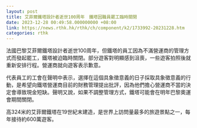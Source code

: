 ```yaml
---
layout: post
title: 艾菲爾鐵塔設計者逝世100周年　鐵塔因職員罷工臨時關閉
date: 2023-12-28 00:49:58.000000000 +08:00
link: https://news.rthk.hk/rthk/ch/component/k2/1733992-20231228.htm
categories: rthk
---
```


法國巴黎艾菲爾鐵塔設計者逝世100周年，但鐵塔的員工因為不滿營運商的管理方式而發起罷工，鐵塔被迫臨時關閉。部分遊客對明顯感到沮喪，一些遊客拍照後就重新安排行程。營運商就向遊客表示歉意。

代表員工的工會在聲明中表示，選擇在這個具象徵意義的日子採取具象徵意義的行動，是希望向鐵塔營運商目前的財務管理提出批評，因為他們擔心營運商不當的決定會導致現金短缺。聲明又說，如果不調整管理方式，鐵塔可能會在明年巴黎奧運會期間關閉。

高324米的艾菲爾鐵塔在19世紀末建造，是世界上訪問量最多的旅遊景點之一，每年接待約600萬遊客。
